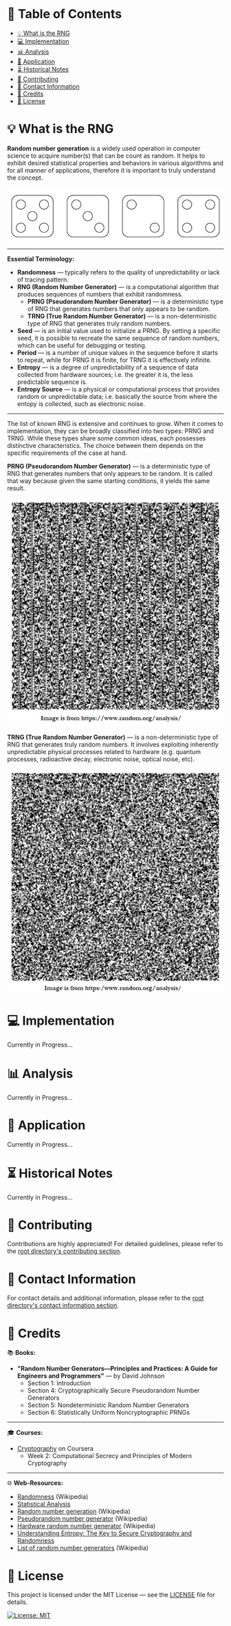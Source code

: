 # &#128209; Table of Contents
- [💡 What is the RNG](#-what-is-the-rng)
- [💻 Implementation](#-implementation)
- [📊 Analysis](#-analysis)
- [📝 Application](#-application)
- [⏳ Historical Notes](#-historical-notes)
- [🤝 Contributing](#-contributing)
- [📧 Contact Information](#-contact-information)
- [🙏 Credits](#-credits)
- [🔏 License](#-license)



# &#128161; What is the RNG
**Random number generation** is a widely used operation in computer science to acquire number(s) that can be count as random. It helps to exhibit desired statistical properties and behaviors in various algorithms and for all manner of applications, therefore it is important to truly understand the concept.
<p align="center"><img src="./img/RNG.png"/></p>

---
**Essential Terminology:**
- **Randomness** — typically refers to the quality of unpredictability or lack of tracing pattern.
- **RNG (Random Number Generator)** — is a computational algorithm that produces sequences of numbers that exhibit randomness.
   - **PRNG (Pseudorandom Number Generator)** — is a deterministic type of RNG that generates numbers that only appears to be random.
   - **TRNG (True Random Number Generator)** — is a non-deterministic type of RNG that generates truly random numbers.
- **Seed** — is an initial value used to initialize a PRNG. By setting a specific seed, it is possible to recreate the same sequence of random numbers, which can be useful for debugging or testing.
- **Period** — is a number of unique values in the sequence before it starts to repeat, while for PRNG it is finite, for TRNG it is effectively infinite.
- **Entropy** — is a degree of unpredictability of a sequence of data collected from hardware sources; i.e. the greater it is, the less predictable sequence is.
- **Entropy Source** — is a physical or computational process that provides random or unpredictable data; i.e. basically the source from where the entopy is collected, such as electronic noise.

---
The list of known RNG is extensive and continues to grow. When it comes to implementation, they can be broadly classified into two types: PRNG and TRNG. While these types share some common ideas, each possesses distinctive characteristics. The choice between them depends on the specific requirements of the case at hand.

**PRNG (Pseudorandom Number Generator)** — is a deterministic type of RNG that generates numbers that only appears to be random. It is called that way because given the same starting conditions, it yields the same result.
<p align="center"><img src="./img/PRNG.png"/></p>

**TRNG (True Random Number Generator)** — is a non-deterministic type of RNG that generates truly random numbers. It involves exploiting inherently unpredictable physical processes related to hardware (e.g. quantum processes, radioactive decay, electronic noise, optical noise, etc).
<p align="center"><img src="./img/TRNG.png"/></p>




# &#x1F4BB; Implementation
Currently in Progress...



# &#128202; Analysis
Currently in Progress...



# &#128221; Application
Currently in Progress...



# &#x23F3; Historical Notes
Currently in Progress...



# &#129309; Contributing
Contributions are highly appreciated! For detailed guidelines, please refer to the [root directory's contributing section](../../#-contributing).



# &#128231; Contact Information
For contact details and additional information, please refer to the [root directory's contact information section](../../#-contact-information).



# &#128591; Credits
&#128218; **Books:**
- **"Random Number Generators―Principles and Practices: A Guide for Engineers and Programmers"** — by David Johnson
  - Section 1: Introduction
  - Section 4: Cryptographically Secure Pseudorandom Number Generators
  - Section 5: Nondeterministic Random Number Generators
  - Section 6: Statistically Uniform Noncryptographic PRNGs

---
&#127891; **Courses:**
- [Cryptography](https://www.coursera.org/learn/cryptography) on Coursera
  - Week 2: Computational Secrecy and Principles of Modern Cryptography


---  
&#127760; **Web-Resources:**  
- [Randomness](https://en.wikipedia.org/wiki/Randomness) (Wikipedia)
- [Statistical Analysis](https://www.random.org/analysis/)
- [Random number generation](https://en.wikipedia.org/wiki/Random_number_generation) (Wikipedia)
- [Pseudorandom number generator](https://en.wikipedia.org/wiki/Pseudorandom_number_generator) (Wikipedia)
- [Hardware random number generator](https://en.wikipedia.org/wiki/Hardware_random_number_generator) (Wikipedia)
- [Understanding Entropy: The Key to Secure Cryptography and Randomness](https://blog.netdata.cloud/understanding-entropy-the-key-to-secure-cryptography-and-randomness/)
- [List of random number generators](https://en.wikipedia.org/wiki/List_of_random_number_generators) (Wikipedia)



# &#128271; License
This project is licensed under the MIT License — see the [LICENSE](https://github.com/vezzolter/DSA/blob/main/LICENSE) file for details.

[![License: MIT](https://img.shields.io/badge/License-MIT-yellow.svg)](https://opensource.org/licenses/MIT)